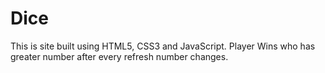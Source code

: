 # Dice
This is site built using HTML5, CSS3 and JavaScript.
Player Wins who has greater number after every refresh number changes.
